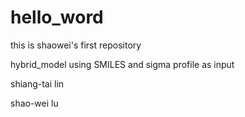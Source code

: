 # hello_word
this is shaowei's first repository

hybrid_model using SMILES and sigma profile as input


shiang-tai lin

shao-wei lu
